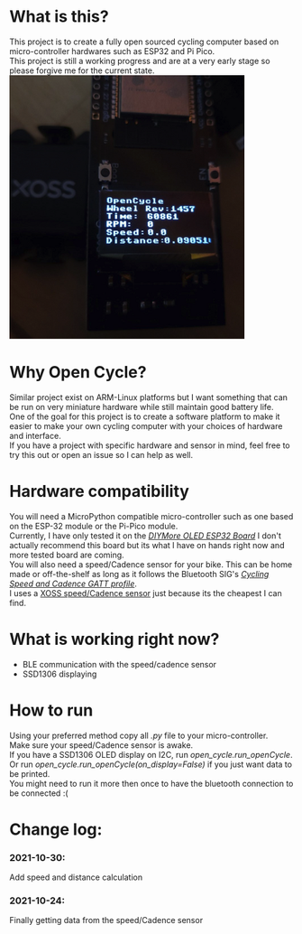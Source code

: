 # What is this?
This project is to create a fully open sourced cycling computer based on micro-controller hardwares such as ESP32 and Pi Pico. \
This project is still a working progress and are at a very early stage so please forgive me for the current state.\
![](resource/opencyclev002.png)
# Why Open Cycle?
Similar project exist on ARM-Linux platforms but I want something that can be run on very miniature hardware while still maintain good battery life. \
One of the goal for this project is to create a software platform to make it easier to make your own cycling computer with your choices of hardware and interface.\
If you have a project with specific hardware and sensor in mind, feel free to try this out or open an issue so I can help as well. 
# Hardware compatibility
You will need a MicroPython compatible micro-controller such as one based on the ESP-32 module or the Pi-Pico module.\
Currently, I have only tested it on the [*DIYMore OLED ESP32 Board*](https://www.diymore.cc/products/diymore-esp32-0-96-inch-oled-display-wifi-bluetooth-18650-battery-shield-development-board-cp2102-module-for-arduino) I don't actually recommend this board but its what I have on hands right now and more tested board are coming.\
You will also need a speed/Cadence sensor for your bike. This can be home made or off-the-shelf as long as it follows the Bluetooth SIG's [*Cycling Speed and Cadence GATT profile*](https://www.bluetooth.com/wp-content/uploads/Sitecore-Media-Library/Gatt/Xml/Services/org.bluetooth.service.cycling_speed_and_cadence.xml).\
I uses a [XOSS speed/Cadence sensor](https://shop.xoss.co/collections/xoss-cadence-speed-sensor/products/xoss-cadence-speed-sensor) just because its the cheapest I can find.
# What is working right now?
- BLE communication with the speed/cadence sensor
- SSD1306 displaying
# How to run
Using your preferred method copy all *.py* file to your micro-controller.\
Make sure your speed/Cadence sensor is awake. \
If you have a SSD1306 OLED display on I2C, run *open_cycle.run_openCycle*.\
Or run *open_cycle.run_openCycle(on_display=False)* if you just want data to be printed.\
You might need to run it more then once to have the bluetooth connection to be connected :(
# Change log:
### 2021-10-30:
Add speed and distance calculation
### 2021-10-24:
Finally getting data from the speed/Cadence sensor